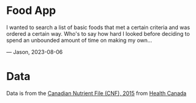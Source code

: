 # Food App

I wanted to search a list of basic foods that met a certain criteria and was ordered a certain way. Who's to say how hard I looked before deciding to spend an unbounded amount of time on making my own...

— Jason, 2023-08-06

# Data

Data is from the [Canadian Nutrient File (CNF), 2015](https://www.canada.ca/en/health-canada/services/food-nutrition/healthy-eating/nutrient-data/canadian-nutrient-file-2015-download-files.html) from [Health Canada](https://www.canada.ca/en/health-canada.html)
